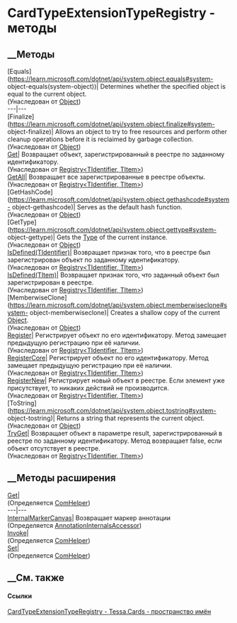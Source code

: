 # CardTypeExtensionTypeRegistry - методы
##  __Методы
[Equals](https://learn.microsoft.com/dotnet/api/system.object.equals#system-
object-equals\(system-object\))| Determines whether the specified object is
equal to the current object.  
(Унаследован от
[Object](https://learn.microsoft.com/dotnet/api/system.object))  
---|---  
[Finalize](https://learn.microsoft.com/dotnet/api/system.object.finalize#system-
object-finalize)| Allows an object to try to free resources and perform other
cleanup operations before it is reclaimed by garbage collection.  
(Унаследован от
[Object](https://learn.microsoft.com/dotnet/api/system.object))  
[Get](M_Tessa_Platform_Registry_2_Get.htm)| Возвращает объект,
зарегистрированный в реестре по заданному идентификатору.  
(Унаследован от [Registry<TIdentifier,
TItem>](T_Tessa_Platform_Registry_2.htm))  
[GetAll](M_Tessa_Platform_Registry_2_GetAll.htm)| Возвращает все
зарегистрированные в реестре объекты.  
(Унаследован от [Registry<TIdentifier,
TItem>](T_Tessa_Platform_Registry_2.htm))  
[GetHashCode](https://learn.microsoft.com/dotnet/api/system.object.gethashcode#system-
object-gethashcode)| Serves as the default hash function.  
(Унаследован от
[Object](https://learn.microsoft.com/dotnet/api/system.object))  
[GetType](https://learn.microsoft.com/dotnet/api/system.object.gettype#system-
object-gettype)| Gets the
[Type](https://learn.microsoft.com/dotnet/api/system.type) of the current
instance.  
(Унаследован от
[Object](https://learn.microsoft.com/dotnet/api/system.object))  
[IsDefined(TIdentifier)](M_Tessa_Platform_Registry_2_IsDefined.htm)|
Возвращает признак того, что в реестре был зарегистрирован объект по заданному
идентификатору.  
(Унаследован от [Registry<TIdentifier,
TItem>](T_Tessa_Platform_Registry_2.htm))  
[IsDefined(TItem)](M_Tessa_Platform_Registry_2_IsDefined_1.htm)| Возвращает
признак того, что заданный объект был зарегистрирован в реестре.  
(Унаследован от [Registry<TIdentifier,
TItem>](T_Tessa_Platform_Registry_2.htm))  
[MemberwiseClone](https://learn.microsoft.com/dotnet/api/system.object.memberwiseclone#system-
object-memberwiseclone)| Creates a shallow copy of the current
[Object](https://learn.microsoft.com/dotnet/api/system.object).  
(Унаследован от
[Object](https://learn.microsoft.com/dotnet/api/system.object))  
[Register](M_Tessa_Platform_Registry_2_Register.htm)| Регистрирует объект по
его идентификатору. Метод замещает предыдущую регистрацию при её наличии.  
(Унаследован от [Registry<TIdentifier,
TItem>](T_Tessa_Platform_Registry_2.htm))  
[RegisterCore](M_Tessa_Platform_Registry_2_RegisterCore.htm)| Регистрирует
объект по его идентификатору. Метод замещает предыдущую регистрацию при её
наличии.  
(Унаследован от [Registry<TIdentifier,
TItem>](T_Tessa_Platform_Registry_2.htm))  
[RegisterNew](M_Tessa_Platform_Registry_2_RegisterNew.htm)|  Регистрирует
новый объект в реестре. Если элемент уже присутствует, то никаких действий не
производится.  
(Унаследован от [Registry<TIdentifier,
TItem>](T_Tessa_Platform_Registry_2.htm))  
[ToString](https://learn.microsoft.com/dotnet/api/system.object.tostring#system-
object-tostring)| Returns a string that represents the current object.  
(Унаследован от
[Object](https://learn.microsoft.com/dotnet/api/system.object))  
[TryGet](M_Tessa_Platform_Registry_2_TryGet.htm)|  Возвращает объект в
параметре result, зарегистрированный в реестре по заданному идентификатору.
Метод возвращает false, если объект отсутствует в реестре.  
(Унаследован от [Registry<TIdentifier,
TItem>](T_Tessa_Platform_Registry_2.htm))  
##  __Методы расширения
[Get](M_Tessa_Extensions_Default_Client_EDS_ComHelper_Get.htm)|  
(Определяется
[ComHelper](T_Tessa_Extensions_Default_Client_EDS_ComHelper.htm))  
---|---  
[InternalMarkerCanvas](M_Tessa_UI_Views_Charting_Annotations_AnnotationInternalsAccessor_InternalMarkerCanvas.htm)|
Возвращает маркер аннотации  
(Определяется
[AnnotationInternalsAccessor](T_Tessa_UI_Views_Charting_Annotations_AnnotationInternalsAccessor.htm))  
[Invoke](M_Tessa_Extensions_Default_Client_EDS_ComHelper_Invoke.htm)|  
(Определяется
[ComHelper](T_Tessa_Extensions_Default_Client_EDS_ComHelper.htm))  
[Set](M_Tessa_Extensions_Default_Client_EDS_ComHelper_Set.htm)|  
(Определяется
[ComHelper](T_Tessa_Extensions_Default_Client_EDS_ComHelper.htm))  
##  __См. также
#### Ссылки
[CardTypeExtensionTypeRegistry -
](T_Tessa_Cards_CardTypeExtensionTypeRegistry.htm)
[Tessa.Cards - пространство имён](N_Tessa_Cards.htm)
